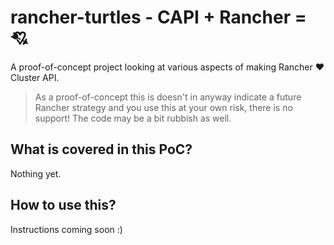 # rancher-turtles - CAPI + Rancher = :cupid:

A proof-of-concept project looking at various aspects of making Rancher :heart: Cluster API.

> As a proof-of-concept this is doesn't in anyway indicate a future Rancher strategy and you use this at your own risk, there is no support! The code may be a bit rubbish as well.

## What is covered in this PoC?

Nothing yet.

## How to use this?

Instructions coming soon :)
